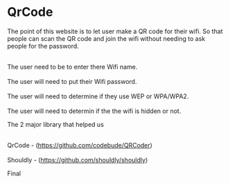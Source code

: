 # QrCode
The point of this website is to let user make a QR code for their wifi. So that people can scan the QR code and join the wifi without needing to ask people for the password.

<br>The user need to be to enter there Wifi name.</br><br>The user will need to put their Wifi password.</br>
<br>The user will need to determine if they use WEP or WPA/WPA2.</br>
<br>The user will need to determin if the the wifi is hidden or not.</br>

The 2 major library that helped us

<br>QrCode - (https://github.com/codebude/QRCoder)</br>
<br>Shouldly - (https://github.com/shouldly/shouldly)</br>

Final 
